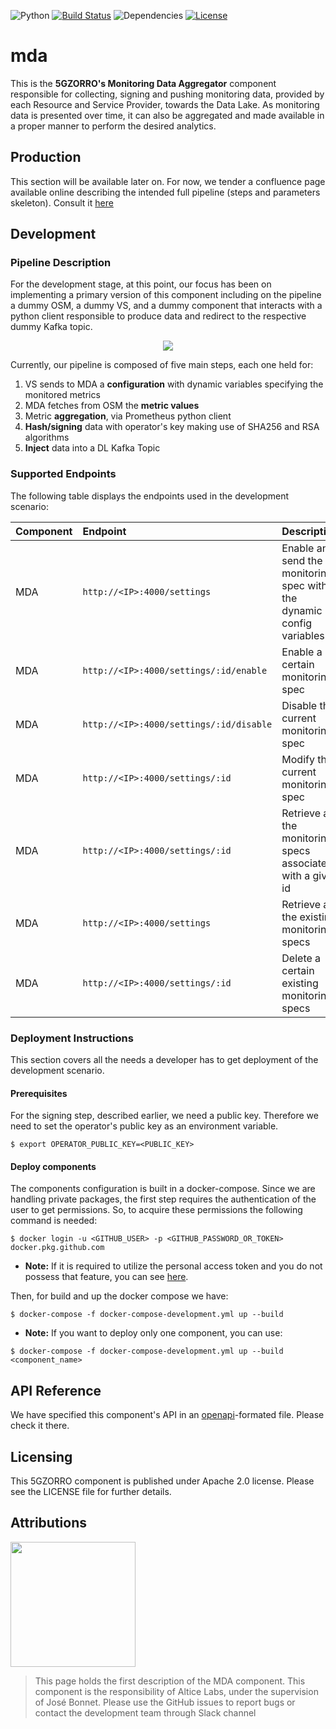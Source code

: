 ![Python](https://img.shields.io/badge/python-v3.6+-blue.svg)
[![Build Status](https://travis-ci.org/anfederico/Clairvoyant.svg?branch=master)](https://travis-ci.org/anfederico/Clairvoyant)
![Dependencies](https://img.shields.io/badge/dependencies-up%20to%20date-brightgreen.svg)
[![License](https://img.shields.io/badge/license-Apache-blue.svg)](https://opensource.org/licenses/Apache-2.0)

# mda
This is the __5GZORRO's Monitoring Data Aggregator__ component responsible for collecting, signing and pushing monitoring data, provided by each Resource and Service Provider, towards the Data Lake. As monitoring data is presented over time, it can also be aggregated and made available in a proper manner to perform the desired analytics.

## Production
This section will be available later on. For now, we tender a confluence page available online describing the intended full pipeline (steps and parameters skeleton). Consult it [here](https://confluence.i2cat.net/pages/viewpage.action?spaceKey=5GP&title=Monitoring+Data+Aggregator+Pipeline)

## Development

### Pipeline Description

For the development stage, at this point, our focus has been on implementing a primary version of this component including on the pipeline a dummy OSM, a dummy VS, and a dummy component that interacts with a python client responsible to produce data and redirect to the respective dummy Kafka topic.

<p align="center">
  <img src="https://user-images.githubusercontent.com/32877599/110475056-4ee73a80-80d8-11eb-9756-b82e3c162688.png" />
</p>

Currently, our pipeline is composed of five main steps, each one held for:
1. VS sends to MDA a __configuration__ with dynamic variables specifying the monitored metrics 
2. MDA fetches from OSM the __metric values__ 
3. Metric __aggregation__, via Prometheus python client
4. __Hash/signing__ data with operator's key making use of SHA256 and RSA algorithms
5. __Inject__ data into a DL Kafka Topic

### Supported Endpoints
The following table displays the endpoints used in the development scenario:

**Component**|**Endpoint**|**Description**|**Method**
:----|:----|:----|:----
MDA|`http://<IP>:4000/settings`|Enable and send the monitoring spec with the dynamic config variables|POST
MDA|`http://<IP>:4000/settings/:id/enable`|Enable a certain monitoring spec|PUT
MDA|`http://<IP>:4000/settings/:id/disable`|Disable the current monitoring spec|PUT
MDA|`http://<IP>:4000/settings/:id`|Modify the current monitoring spec|PUT
MDA|`http://<IP>:4000/settings/:id`|Retrieve all the monitoring specs associated with a given id|GET
MDA|`http://<IP>:4000/settings`|Retrieve all the existing monitoring specs|GET
MDA|`http://<IP>:4000/settings/:id`|Delete a certain existing monitoring specs|DELETE


### Deployment Instructions
This section covers all the needs a developer has to get deployment of the development scenario.

#### Prerequisites
For the signing step, described earlier, we need a public key. Therefore we need to set the operator's public key as an environment variable.
```
$ export OPERATOR_PUBLIC_KEY=<PUBLIC_KEY>
```
#### Deploy components
The components configuration is built in a docker-compose. Since we are handling private packages, the first step requires the authentication of the user to get permissions. So, to acquire these permissions the following command is needed:
```
$ docker login -u <GITHUB_USER> -p <GITHUB_PASSWORD_OR_TOKEN>  docker.pkg.github.com
```
 * **Note:** If it is required to utilize the personal access token and you do not possess that feature, you can see [here](https://docs.github.com/en/github/authenticating-to-github/creating-a-personal-access-token).

Then, for build and up the docker compose we have:
```
$ docker-compose -f docker-compose-development.yml up --build
```
 * **Note:** If you want to deploy only one component, you can use:
```
$ docker-compose -f docker-compose-development.yml up --build <component_name>
```

## API Reference

We have specified this component's API in an [openapi](https://github.com/5GZORRO/mda/blob/main/doc/openapi.json)-formated file. Please check it there.

## Licensing

This 5GZORRO component is published under Apache 2.0 license. Please see the LICENSE file for further details.

## Attributions

<img src="https://www.5gzorro.eu/wp-content/uploads/2019/11/5GZorro-D12-1024x539-copia.png" width="200" />

> This page holds the first description of the MDA component. This component is the responsibility of Altice Labs, under the supervision of José Bonnet. Please use the GitHub issues to report bugs or contact the development team through Slack channel
